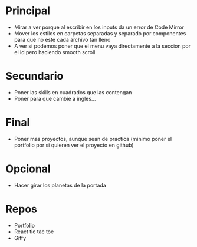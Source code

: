 # Principal

- Mirar a ver porque al escribir en los inputs da un error de Code Mirror
- Mover los estilos en carpetas separadas y separado por componentes para que no este cada archivo tan lleno
- A ver si podemos poner que el menu vaya directamente a la seccion por el id pero haciendo smooth scroll

# Secundario

- Poner las skills en cuadrados que las contengan
- Poner para que cambie a ingles...

# Final

- Poner mas proyectos, aunque sean de practica (minimo poner el portfolio por si quieren ver el proyecto en github)

# Opcional

- Hacer girar los planetas de la portada

# Repos

- Portfolio
- React tic tac toe
- Giffy
